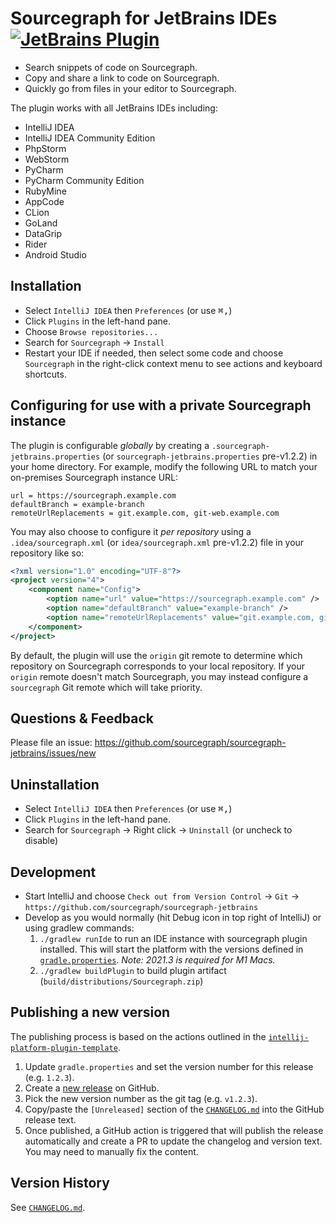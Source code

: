 <!-- Plugin description -->

# Sourcegraph for JetBrains IDEs [![JetBrains Plugin](https://img.shields.io/badge/JetBrains-Sourcegraph-green.svg)](https://plugins.jetbrains.com/plugin/9682-sourcegraph)

- Search snippets of code on Sourcegraph.
- Copy and share a link to code on Sourcegraph.
- Quickly go from files in your editor to Sourcegraph.
<!-- Plugin description end -->

The plugin works with all JetBrains IDEs including:

- IntelliJ IDEA
- IntelliJ IDEA Community Edition
- PhpStorm
- WebStorm
- PyCharm
- PyCharm Community Edition
- RubyMine
- AppCode
- CLion
- GoLand
- DataGrip
- Rider
- Android Studio

## Installation

- Select `IntelliJ IDEA` then `Preferences` (or use <kbd>⌘,</kbd>)
- Click `Plugins` in the left-hand pane.
- Choose `Browse repositories...`
- Search for `Sourcegraph` -> `Install`
- Restart your IDE if needed, then select some code and choose `Sourcegraph` in the right-click context menu to see actions and keyboard shortcuts.

## Configuring for use with a private Sourcegraph instance

The plugin is configurable _globally_ by creating a `.sourcegraph-jetbrains.properties` (or `sourcegraph-jetbrains.properties` pre-v1.2.2) in your home directory. For example, modify the following URL to match your on-premises Sourcegraph instance URL:

```
url = https://sourcegraph.example.com
defaultBranch = example-branch
remoteUrlReplacements = git.example.com, git-web.example.com
```

You may also choose to configure it _per repository_ using a `.idea/sourcegraph.xml` (or `idea/sourcegraph.xml` pre-v1.2.2) file in your repository like so:

```xml
<?xml version="1.0" encoding="UTF-8"?>
<project version="4">
    <component name="Config">
        <option name="url" value="https://sourcegraph.example.com" />
        <option name="defaultBranch" value="example-branch" />
        <option name="remoteUrlReplacements" value="git.example.com, git-web.example.com" />
    </component>
</project>
```

By default, the plugin will use the `origin` git remote to determine which repository on Sourcegraph corresponds to your local repository. If your `origin` remote doesn't match Sourcegraph, you may instead configure a `sourcegraph` Git remote which will take priority.

## Questions & Feedback

Please file an issue: https://github.com/sourcegraph/sourcegraph-jetbrains/issues/new

## Uninstallation

- Select `IntelliJ IDEA` then `Preferences` (or use <kbd>⌘,</kbd>)
- Click `Plugins` in the left-hand pane.
- Search for `Sourcegraph` -> Right click -> `Uninstall` (or uncheck to disable)

## Development

- Start IntelliJ and choose `Check out from Version Control` -> `Git` -> `https://github.com/sourcegraph/sourcegraph-jetbrains`
- Develop as you would normally (hit Debug icon in top right of IntelliJ) or using gradlew commands:
  1. `./gradlew runIde` to run an IDE instance with sourcegraph plugin installed. This will start the platform with the versions defined in [`gradle.properties`](https://github.com/sourcegraph/sourcegraph-jetbrains/blob/main/gradle.properties#L14-L16). _Note: 2021.3 is required for M1 Macs._
  2. `./gradlew buildPlugin` to build plugin artifact (`build/distributions/Sourcegraph.zip`)

## Publishing a new version

The publishing process is based on the actions outlined in the [`intellij-platform-plugin-template`](https://github.com/JetBrains/intellij-platform-plugin-template).

1. Update `gradle.properties` and set the version number for this release (e.g. `1.2.3`).
2. Create a [new release](https://github.com/sourcegraph/sourcegraph-jetbrains/releases/new) on GitHub.
3. Pick the new version number as the git tag (e.g. `v1.2.3`).
4. Copy/paste the `[Unreleased]` section of the [`CHANGELOG.md`](https://github.com/sourcegraph/sourcegraph-jetbrains/blob/main/CHANGELOG.md) into the GitHub release text.
5. Once published, a GitHub action is triggered that will publish the release automatically and create a PR to update the changelog and version text. You may need to manually fix the content.

## Version History

See [`CHANGELOG.md`](https://github.com/sourcegraph/sourcegraph-jetbrains/blob/main/CHANGELOG.md).
